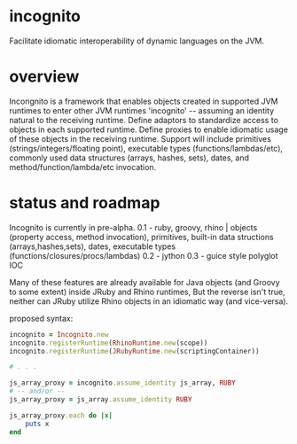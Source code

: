 incognito
=========

Facilitate idiomatic interoperability of dynamic languages on the JVM.

overview
========
Incongnito is a framework that enables objects created in supported JVM runtimes to enter other JVM runtimes 'incognito'
-- assuming an identity natural to the receiving runtime.  Define adaptors to standardize access to objects in each
supported runtime.  Define proxies to enable idiomatic usage of these objects in the receiving runtime. Support will
include primitives (strings/integers/floating point), executable types (functions/lambdas/etc), commonly used data structures
(arrays, hashes, sets), dates, and method/function/lambda/etc invocation.

status and roadmap
==================
Incognito is currently in pre-alpha.
0.1 - ruby, groovy, rhino | objects (property access, method invocation), primitives, built-in data structions (arrays,hashes,sets), dates, executable types (functions/closures/procs/lambdas)
0.2 - jython
0.3 - guice style polyglot IOC


Many of these features are already available for Java objects (and Groovy to some extent) inside JRuby and Rhino runtimes,
But the reverse isn't true, neither can JRuby utilize Rhino objects in an idiomatic way (and vice-versa).

proposed syntax:
```ruby
incognito = Incognito.new
incognito.registerRuntime(RhinoRuntime.new(scope))
incognito.registerRuntime(JRubyRuntime.new(scriptingContainer))

# . . .

js_array_proxy = incognito.assume_identity js_array, RUBY
# -- and/or --
js_array_proxy = js_array.assume_identity RUBY

js_array_proxy.each do |x|
    puts x
end
```
